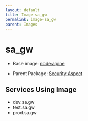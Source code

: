 ```yaml
---
layout: default
title: Image sa_gw
permalink: image-sa_gw
parent: Images
---
```

# sa_gw

* Base image:  [node:alpine](image-node:alpine)

* Parent Package: [Security Aspect](package--edgemere-sa)


## Services Using Image
* dev.sa.gw
* test.sa.gw
* prod.sa.gw

